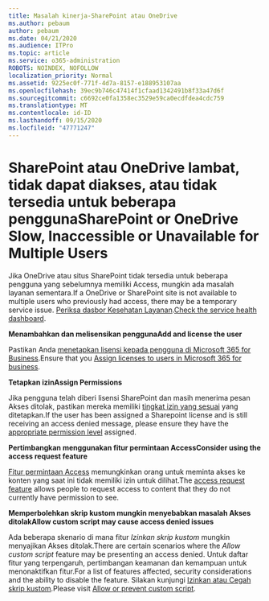 ```yaml
---
title: Masalah kinerja-SharePoint atau OneDrive
ms.author: pebaum
author: pebaum
ms.date: 04/21/2020
ms.audience: ITPro
ms.topic: article
ms.service: o365-administration
ROBOTS: NOINDEX, NOFOLLOW
localization_priority: Normal
ms.assetid: 9225ec0f-771f-4d7a-8157-e188953107aa
ms.openlocfilehash: 39ec9b746c47414f1cfaad1342491b8f33a47d6f
ms.sourcegitcommit: c6692ce0fa1358ec3529e59ca0ecdfdea4cdc759
ms.translationtype: MT
ms.contentlocale: id-ID
ms.lasthandoff: 09/15/2020
ms.locfileid: "47771247"
---
```

# <a name="sharepoint-or-onedrive-slow-inaccessible-or-unavailable-for-multiple-users"></a><span data-ttu-id="29b23-102">SharePoint atau OneDrive lambat, tidak dapat diakses, atau tidak tersedia untuk beberapa pengguna</span><span class="sxs-lookup"><span data-stu-id="29b23-102">SharePoint or OneDrive Slow, Inaccessible or Unavailable for Multiple Users</span></span>

<span data-ttu-id="29b23-103">Jika OneDrive atau situs SharePoint tidak tersedia untuk beberapa pengguna yang sebelumnya memiliki Access, mungkin ada masalah layanan sementara.</span><span class="sxs-lookup"><span data-stu-id="29b23-103">If a OneDrive or SharePoint site is not available to multiple users who previously had access, there may be a temporary service issue.</span></span> <span data-ttu-id="29b23-104">[Periksa dasbor Kesehatan Layanan](https://portal.office.com/adminportal/home#/servicehealth).</span><span class="sxs-lookup"><span data-stu-id="29b23-104">[Check the service health dashboard](https://portal.office.com/adminportal/home#/servicehealth).</span></span>

<span data-ttu-id="29b23-105">**Menambahkan dan melisensikan pengguna**</span><span class="sxs-lookup"><span data-stu-id="29b23-105">**Add and license the user**</span></span>

<span data-ttu-id="29b23-106">Pastikan Anda [menetapkan lisensi kepada pengguna di Microsoft 365 for Business](https://docs.microsoft.com/microsoft-365/admin/add-users/add-users).</span><span class="sxs-lookup"><span data-stu-id="29b23-106">Ensure that you [Assign licenses to users in Microsoft 365 for business](https://docs.microsoft.com/microsoft-365/admin/add-users/add-users).</span></span>


<span data-ttu-id="29b23-107">**Tetapkan izin**</span><span class="sxs-lookup"><span data-stu-id="29b23-107">**Assign Permissions**</span></span>

<span data-ttu-id="29b23-108">Jika pengguna telah diberi lisensi SharePoint dan masih menerima pesan Akses ditolak, pastikan mereka memiliki [tingkat izin yang sesuai](https://docs.microsoft.com/sharepoint/understanding-permission-levels) yang ditetapkan.</span><span class="sxs-lookup"><span data-stu-id="29b23-108">If the user has been assigned a Sharepoint license and is still receiving an access denied message, please ensure they have the [appropriate permission level](https://docs.microsoft.com/sharepoint/understanding-permission-levels) assigned.</span></span>

<span data-ttu-id="29b23-109">**Pertimbangkan menggunakan fitur permintaan Access**</span><span class="sxs-lookup"><span data-stu-id="29b23-109">**Consider using the access request feature**</span></span>

<span data-ttu-id="29b23-110">[Fitur permintaan Access](https://support.office.com/article/Set-up-and-manage-access-requests-94B26E0B-2822-49D4-929A-8455698654B3) memungkinkan orang untuk meminta akses ke konten yang saat ini tidak memiliki izin untuk dilihat.</span><span class="sxs-lookup"><span data-stu-id="29b23-110">The [access request feature](https://support.office.com/article/Set-up-and-manage-access-requests-94B26E0B-2822-49D4-929A-8455698654B3) allows people to request access to content that they do not currently have permission to see.</span></span>

<span data-ttu-id="29b23-111">**Memperbolehkan skrip kustom mungkin menyebabkan masalah Akses ditolak**</span><span class="sxs-lookup"><span data-stu-id="29b23-111">**Allow custom script may cause access denied issues**</span></span>

<span data-ttu-id="29b23-112">Ada beberapa skenario di mana fitur *Izinkan skrip kustom* mungkin menyajikan Akses ditolak.</span><span class="sxs-lookup"><span data-stu-id="29b23-112">There are certain scenarios where the *Allow custom script* feature may be presenting an access denied.</span></span> <span data-ttu-id="29b23-113">Untuk daftar fitur yang terpengaruh, pertimbangan keamanan dan kemampuan untuk menonaktifkan fitur.</span><span class="sxs-lookup"><span data-stu-id="29b23-113">For a list of features affected, security considerations and the ability to disable the feature.</span></span> <span data-ttu-id="29b23-114">Silakan kunjungi [Izinkan atau Cegah skrip kustom](https://docs.microsoft.com/sharepoint/allow-or-prevent-custom-script).</span><span class="sxs-lookup"><span data-stu-id="29b23-114">Please visit [Allow or prevent custom script](https://docs.microsoft.com/sharepoint/allow-or-prevent-custom-script).</span></span>


